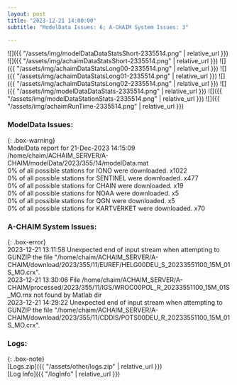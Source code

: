 ```yaml
---
layout: post
title: "2023-12-21 14:00:00"
subtitle: "ModelData Issues: 6; A-CHAIM System Issues: 3"

---
```


![]({{ "/assets/img/modelDataDataStatsShort-2335514.png" | relative_url }})
![]({{ "/assets/img/achaimDataStatsShort-2335514.png" | relative_url }})
![]({{ "/assets/img/achaimDataStatsLong00-2335514.png" | relative_url }})
![]({{ "/assets/img/achaimDataStatsLong01-2335514.png" | relative_url }})
![]({{ "/assets/img/achaimDataStatsLong02-2335514.png" | relative_url }})
![]({{ "/assets/img/modelDataDataStats-2335514.png" | relative_url }})
![]({{ "/assets/img/modelDataStationStats-2335514.png" | relative_url }})
![]({{ "/assets/img/achaimRunTime-2335514.png" | relative_url }})


### ModelData Issues:  
  
{: .box-warning}  
 ModelData report for 21-Dec-2023 14:15:09   
 /home/chaim/ACHAIM_SERVER/A-CHAIM/modelData/2023/355/14/modelData.mat   
 0% of all possible stations for IONO were downloaded. x1022   
 0% of all possible stations for SENTINEL were downloaded. x477   
 0% of all possible stations for CHAIN were downloaded. x19   
 0% of all possible stations for NOAA were downloaded. x5   
 0% of all possible stations for QGN were downloaded. x5   
 0% of all possible stations for KARTVERKET were downloaded. x70   
  
### A-CHAIM System Issues:  
  
{: .box-error}  
2023-12-21 13:11:58 Unexpected end of input stream when attempting to GUNZIP the file "/home/chaim/ACHAIM_SERVER/A-CHAIM/download/2023/355/11/EUREF/HELG00DEU_S_20233551100_15M_01S_MO.crx".  
2023-12-21 13:30:06 File /home/chaim/ACHAIM_SERVER/A-CHAIM/processed/2023/355/11/IGS/WROC00POL_R_20233551100_15M_01S_MO.rnx not found by Matlab dir  
2023-12-21 14:29:22 Unexpected end of input stream when attempting to GUNZIP the file "/home/chaim/ACHAIM_SERVER/A-CHAIM/download/2023/355/11/CDDIS/POTS00DEU_R_20233551100_15M_01S_MO.crx".  

### Logs:  
  
{: .box-note}  
[Logs.zip]({{ "/assets/other/logs.zip" | relative_url }})  
[Log Info]({{ "/logInfo" | relative_url }})  
